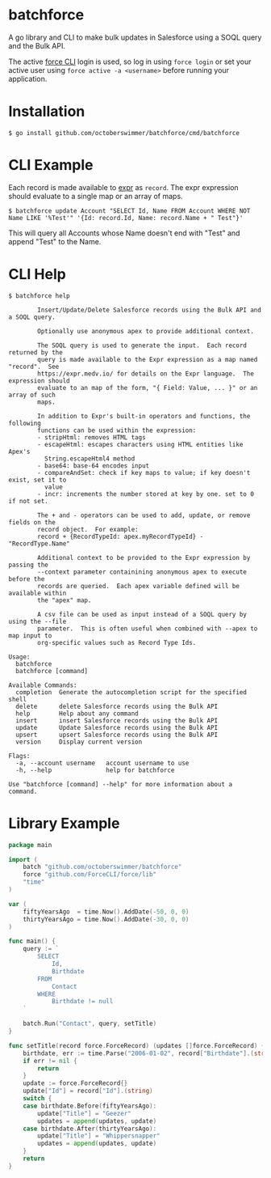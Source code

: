 batchforce
==========

A go library and CLI to make bulk updates in Salesforce using a SOQL query and the Bulk
API.

The active [force CLI](https://github.com/ForceCLI/force) login is used, so log
in using `force login` or set your active user using `force active -a
<username>` before running your application.

Installation
============

```
$ go install github.com/octoberswimmer/batchforce/cmd/batchforce
```

CLI Example
===========

Each record is made available to [expr](https://github.com/antonmedv/expr/blob/master/docs/Language-Definition.md) as
`record`.  The expr expression should evaluate to a single map or an array of
maps.


```
$ batchforce update Account "SELECT Id, Name FROM Account WHERE NOT Name LIKE '%Test'" '{Id: record.Id, Name: record.Name + " Test"}'
```

This will query all Accounts whose Name doesn't end with "Test" and append "Test" to the Name.

CLI Help
========

```
$ batchforce help

        Insert/Update/Delete Salesforce records using the Bulk API and a SOQL query.

        Optionally use anonymous apex to provide additional context.

        The SOQL query is used to generate the input.  Each record returned by the
        query is made available to the Expr expression as a map named "record".  See
        https://expr.medv.io/ for details on the Expr language.  The expression should
        evaluate to an map of the form, "{ Field: Value, ... }" or an array of such
        maps.

        In addition to Expr's built-in operators and functions, the following
        functions can be used within the expression:
        - stripHtml: removes HTML tags
        - escapeHtml: escapes characters using HTML entities like Apex's
          String.escapeHtml4 method
        - base64: base-64 encodes input
        - compareAndSet: check if key maps to value; if key doesn't exist, set it to
          value
        - incr: increments the number stored at key by one. set to 0 if not set.

        The + and - operators can be used to add, update, or remove fields on the
        record object.  For example:
        record + {RecordTypeId: apex.myRecordTypeId} - "RecordType.Name"

        Additional context to be provided to the Expr expression by passing the
        --context parameter containining anonymous apex to execute before the
        records are queried.  Each apex variable defined will be available within
        the "apex" map.

        A csv file can be used as input instead of a SOQL query by using the --file
        parameter.  This is often useful when combined with --apex to map input to
        org-specific values such as Record Type Ids.

Usage:
  batchforce
  batchforce [command]

Available Commands:
  completion  Generate the autocompletion script for the specified shell
  delete      delete Salesforce records using the Bulk API
  help        Help about any command
  insert      insert Salesforce records using the Bulk API
  update      Update Salesforce records using the Bulk API
  upsert      upsert Salesforce records using the Bulk API
  version     Display current version

Flags:
  -a, --account username   account username to use
  -h, --help               help for batchforce

Use "batchforce [command] --help" for more information about a command.
```

Library Example
===============

```go
package main

import (
	batch "github.com/octoberswimmer/batchforce"
	force "github.com/ForceCLI/force/lib"
	"time"
)

var (
	fiftyYearsAgo  = time.Now().AddDate(-50, 0, 0)
	thirtyYearsAgo = time.Now().AddDate(-30, 0, 0)
)

func main() {
	query := `
		SELECT
			Id,
			Birthdate
		FROM
			Contact
		WHERE
			Birthdate != null
	`

	batch.Run("Contact", query, setTitle)
}

func setTitle(record force.ForceRecord) (updates []force.ForceRecord) {
	birthdate, err := time.Parse("2006-01-02", record["Birthdate"].(string))
	if err != nil {
		return
	}
	update := force.ForceRecord{}
	update["Id"] = record["Id"].(string)
	switch {
	case birthdate.Before(fiftyYearsAgo):
		update["Title"] = "Geezer"
		updates = append(updates, update)
	case birthdate.After(thirtyYearsAgo):
		update["Title"] = "Whippersnapper"
		updates = append(updates, update)
	}
	return
}
```
